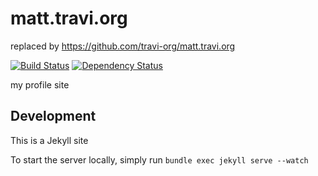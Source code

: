 # matt.travi.org

replaced by https://github.com/travi-org/matt.travi.org

[![Build Status](http://img.shields.io/travis/travi/matt.travi.org.svg?style=flat)](https://travis-ci.org/travi/matt.travi.org)
[![Dependency Status](http://img.shields.io/gemnasium/travi/matt.travi.org.svg?style=flat)](https://gemnasium.com/travi/matt.travi.org)

my profile site

## Development
This is a Jekyll site

To start the server locally, simply run `bundle exec jekyll serve --watch`
